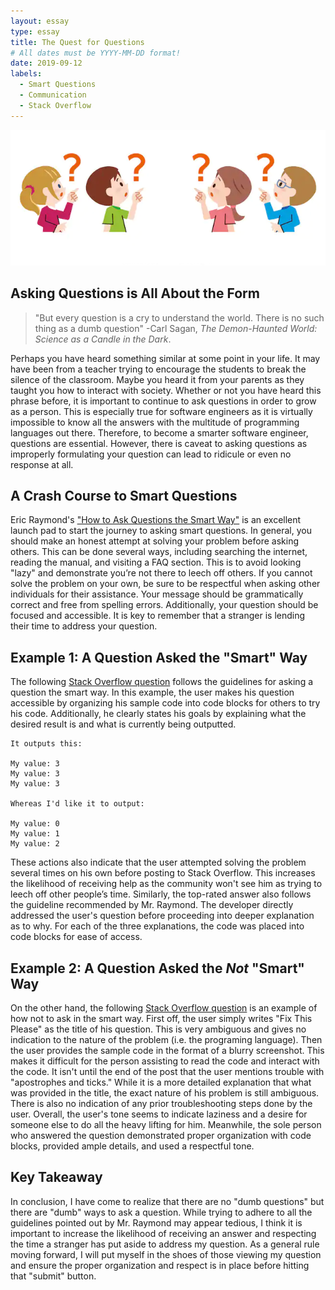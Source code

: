 ```yaml
---
layout: essay
type: essay
title: The Quest for Questions
# All dates must be YYYY-MM-DD format!
date: 2019-09-12
labels:
  - Smart Questions
  - Communication
  - Stack Overflow
---
```

<p align="center">
  <img class="ui image" src="../images/questions.png">
</p>

## Asking Questions is All About the Form

> "But every question is a cry to understand the world. There is no such thing as a dumb question"
> -Carl Sagan, _The Demon-Haunted World: Science as a Candle in the Dark_.

Perhaps you have heard something similar at some point in your life. It may have been from a teacher trying to encourage the students to break the silence of the classroom. Maybe you heard it from your parents as they taught you how to interact with society. Whether or not you have heard this phrase before, it is important to continue to ask questions in order to grow as a person. This is especially true for software engineers as it is virtually impossible to know all the answers with the multitude of programming languages out there. Therefore, to become a smarter software engineer, questions are essential. However, there is caveat to asking questions as improperly formulating your question can lead to ridicule or even no response at all.

## A Crash Course to Smart Questions

Eric Raymond's ["How to Ask Questions the Smart Way"](http://www.catb.org/esr/faqs/smart-questions.html) is an excellent launch pad to start the journey to asking smart questions. In general, you should make an honest attempt at solving your problem before asking others. This can be done several ways, including searching the internet, reading the manual, and visiting a FAQ section. This is to avoid looking "lazy" and demonstrate you’re not there to leech off others. If you cannot solve the problem on your own, be sure to be respectful when asking other individuals for their assistance. Your message should be grammatically correct and free from spelling errors. Additionally, your question should be focused and accessible. It is key to remember that a stranger is lending their time to address your question.

## Example 1: A Question Asked the "Smart" Way

The following [Stack Overflow question](https://stackoverflow.com/questions/750486/javascript-closure-inside-loops-simple-practical-example) follows the guidelines for asking a question the smart way. In this example, the user makes his question accessible by organizing his sample code into code blocks for others to try his code. Additionally, he clearly states his goals by explaining what the desired result is and what is currently being outputted.

```
It outputs this:

My value: 3
My value: 3
My value: 3

Whereas I'd like it to output:

My value: 0
My value: 1
My value: 2
```

These actions also indicate that the user attempted solving the problem several times on his own before posting to Stack Overflow. This increases the likelihood of receiving help as the community won't see him as trying to leech off other people’s time. Similarly, the top-rated answer also follows the guideline recommended by Mr. Raymond. The developer directly addressed the user's question before proceeding into deeper explanation as to why. For each of the three explanations, the code was placed into code blocks for ease of access.

## Example 2: A Question Asked the _Not_ "Smart" Way

On the other hand, the following [Stack Overflow question](https://stackoverflow.com/questions/39812613/fix-this-please) is an example of how not to ask in the smart way. First off, the user simply writes "Fix This Please" as the title of his question. This is very ambiguous and gives no indication to the nature of the problem (i.e. the programing language). Then the user provides the sample code in the format of a blurry screenshot. This makes it difficult for the person assisting to read the code and interact with the code. It isn't until the end of the post that the user mentions trouble with "apostrophes and ticks." While it is a more detailed explanation that what was provided in the title, the exact nature of his problem is still ambiguous. There is also no indication of any prior troubleshooting steps done by the user. Overall, the user's tone seems to indicate laziness and a desire for someone else to do all the heavy lifting for him. Meanwhile, the sole person who answered the question demonstrated proper organization with code blocks, provided ample details, and used a respectful tone.

## Key Takeaway

In conclusion, I have come to realize that there are no "dumb questions" but there are "dumb" ways to ask a question. While trying to adhere to all the guidelines pointed out by Mr. Raymond may appear tedious, I think it is important to increase the likelihood of receiving an answer and respecting the time a stranger has put aside to address my question. As a general rule moving forward, I will put myself in the shoes of those viewing my question and ensure the proper organization and respect is in place before hitting that "submit" button.
